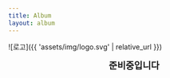 ```yaml
---
title: Album
layout: album
---
```


<style>
	.prepare{
		text-align:center;
	font-size:1.15rem;
	display:block;
	font-weight:600;
	}
	</style>

![로고]({{ 'assets/img/logo.svg' | relative_url }})

<span class="prepare">준비중입니다 </span>
